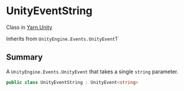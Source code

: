 # UnityEventString

Class in [Yarn.Unity](/docs/api/csharp/yarn.unity.md)

Inherits from `UnityEngine.Events.UnityEvent`1`

## Summary


A  `UnityEngine.Events.UnityEvent`  that takes a single  `string` 
parameter.


```csharp
public class UnityEventString : UnityEvent<string>
```

